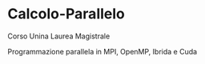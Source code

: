# Calcolo-Parallelo
Corso Unina Laurea Magistrale

Programmazione parallela in MPI, OpenMP, Ibrida e Cuda
